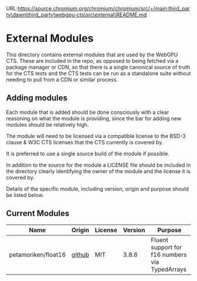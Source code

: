 URL:https://source.chromium.org/chromium/chromium/src/+/main:third_party\dawn\third_party\webgpu-cts\src\external\README.md
# External Modules

This directory contains external modules that are used by the WebGPU
CTS. These are included in the repo, as opposed to being fetched via a
package manager or CDN, so that there is a single canonical source of
truth for the CTS tests and the CTS tests can be run as a standalone
suite without needing to pull from a CDN or similar process.

## Adding modules

Each module that is added should be done consciously with a clear
reasoning on what the module is providing, since the bar for adding
new modules should be relatively high.

The module will need to be licensed via a compatible license to the
BSD-3 clause & W3C CTS licenses that the CTS currently is covered by.

It is preferred to use a single source build of the module if possible.

In addition to the source for the module a LICENSE file should be
included in the directory clearly identifying the owner of the module
and the license it is covered by.

Details of the specific module, including version, origin and purpose
should be listed below.

## Current Modules

| **Name**             | **Origin**                                       | **License** | **Version** | **Purpose**                                    |
|----------------------|--------------------------------------------------|-------------|-------------|------------------------------------------------|
| petamoriken/float16  | [github](https://github.com/petamoriken/float16) | MIT         | 3.8.6       | Fluent support for f16 numbers via TypedArrays |
